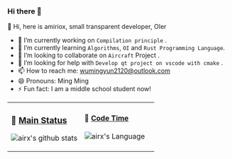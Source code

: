 ### Hi there 👋

:baby_chick: Hi, here is amiriox, small transparent developer, OIer

<!--
**AMIRIOX/AMIRIOX** is a ✨ _special_ ✨ repository because its `README.md` (this file) appears on your GitHub profile.
-->

<!--Here are some ideas to get you started:-->

- 🔭 I’m currently working on `Compilation principle` .
- 🌱 I’m currently learning `Algorithms`, `OI` and `Rust Programming Language`.
- 👯 I’m looking to collaborate on `Aircraft` Project . 
- 🤔 I’m looking for help with `Develop qt project on vscode with cmake` .
- 📫 How to reach me: [wumingyun2120@outlook.com](mailto://wumingyun2120@outlook.com)
- 😄 Pronouns: Ming Ming 
- ⚡ Fun fact: I am a middle school student now!
<!-- 💬 Ask me about `wumingyun2120@outlook.com` .-->
<table>
<tr>
<td valign="top" width="50%">

### 🔭 <a href="https://github.com/AMIRIOX?tab=repositories" target="_blank">Main Status</a> 

![airx's github stats](https://github-readme-stats.vercel.app/api?username=AMIRIOX)
<!--#### 🔭 <a href="https://github.com/AMIRIOX?tab=repositories" target="_blank">Main Repository</a>
* <a href='https://github.com/AMIRIOX/leaping-octopus' target='_blank'>Android Game: Leaping Octopus</a> - 2020-07-15
* <a href='https://github.com/AMIRIOX/MyLuoguRepo' target='_blank'>MyLuoguRepo</a> - 2020-07-20
* <a href='https://github.com/AMIRIOX/Golden-Touch' target='_blank'>Golden-Touch</a> - 2020-07-23
* <a href='https://github.com/AMIRIOX/SpjWeather' target='_blank'>SpjWeatherSys</a> - 2020-05-*
* <a href='https://github.com/AMIRIOX/JvavLlvmCompiler' target='_blank'>[archived] A LLVM-based Compiler</a> - 2020-06-*
* <a href='https://github.com/AMIRIOX/AMIRIOX.github.io' target='_blank'>My blog by hexo</a> - 2020-06-*
* <a href='https://github.com/MystaticDevelopers/aircraft-demo' target='_blank'>[Mystc] Aircraft demo code</a> - 2020-07-19-->

</td>
<td valign="top" width="50%">
 
#### 🤔 <a href="#" target="_blank">Code Time</a>
 
 
 ![airx's Language](https://github-readme-stats.vercel.app/api/top-langs/?username=AMIRIOX)
 
<!--
```text

C++         11 hrs 5 mins  █████████████▒░░░░░░  NaN% 
Rust        5 hrs 41 mins  █████████████▒░░░░░░  NaN% 
Java              52 mins  █████████████▒░░░░░░  NaN% 
Markdown          49 mins  █████████████▒░░░░░░  NaN%
CMake             34 mins  █████████████▒░░░░░░  NaN% 
Batchfile         28 mins  █████████████▒░░░░░░  NaN%
Python             8 mins  █████████████▒░░░░░░  NaN%
Git Config         8 mins  █████████████▒░░░░░░  NaN%

```
-->

</td>
</tr>
<!--<tr>
<td valign="top" width="50%">
#### 📫 <a href="https://amiriox.github.io/" target="_blank">Recent Blog</a>
* <a href='https://amiriox.github.io/2020/07/20/C001-%E7%AC%AC%E4%B8%80%E4%B8%AAhelloworld%E6%8F%92%E4%BB%B6/' target='_blank'>[Chinese]VSCode extension development C0</a>
* <a href='https://amiriox.github.io/2020/07/20/C002-%E5%8F%B3%E9%94%AE%E8%8F%9C%E5%8D%95%E5%92%8C%E5%BF%AB%E6%8D%B7%E9%94%AE/' target='_blank'>[Chinese]VSCode extension development C1</a>
</td>
<td valign="top" width="50%">
#### 🌱<a href="#" target="_blank">Funny Soul</a>
* I am not a funny soul.
</td>
  </tr> -->
</table>

